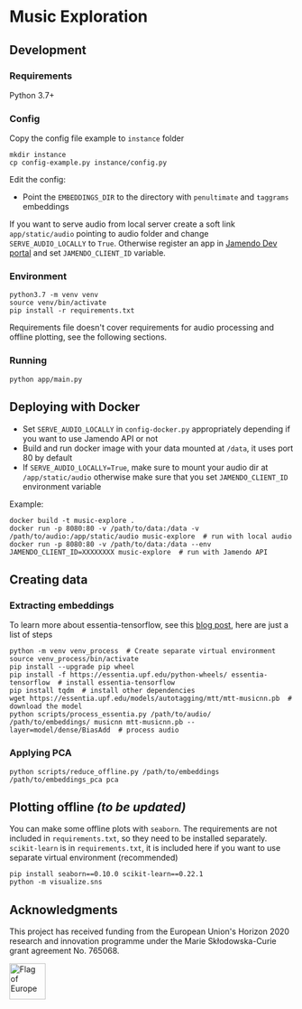 # Music Exploration

## Development

### Requirements

Python 3.7+

### Config

Copy the config file example to `instance` folder
```shell script
mkdir instance
cp config-example.py instance/config.py
```

Edit the config:
* Point the `EMBEDDINGS_DIR` to the directory with `penultimate` and `taggrams` embeddings

If you want to serve audio from local server create a soft link `app/static/audio` pointing to audio folder and change  
`SERVE_AUDIO_LOCALLY` to `True`. Otherwise register an app in [Jamendo Dev portal](https://devportal.jamendo.com/) and 
set `JAMENDO_CLIENT_ID` variable.

### Environment

```shell script
python3.7 -m venv venv
source venv/bin/activate
pip install -r requirements.txt
```

Requirements file doesn't cover requirements for audio processing and offline plotting, see the following sections.

### Running

```shell script
python app/main.py
```

## Deploying with Docker

- Set `SERVE_AUDIO_LOCALLY` in `config-docker.py` appropriately depending if you want to use Jamendo API or not
- Build and run docker image with your data mounted at `/data`, it uses port 80 by default
- If `SERVE_AUDIO_LOCALLY=True`, make sure to mount your audio dir at `/app/static/audio` otherwise make sure that you
set `JAMENDO_CLIENT_ID` environment variable

Example:
```shell script
docker build -t music-explore .
docker run -p 8080:80 -v /path/to/data:/data -v /path/to/audio:/app/static/audio music-explore  # run with local audio
docker run -p 8080:80 -v /path/to/data:/data --env JAMENDO_CLIENT_ID=XXXXXXXX music-explore  # run with Jamendo API
```

## Creating data

### Extracting embeddings

To learn more about essentia-tensorflow, see this 
[blog post](https://mtg.github.io/essentia-labs/news/2020/01/16/tensorflow-models-released/), here are just a list of 
steps

```shell script
python -m venv venv_process  # Create separate virtual environment
source venv_process/bin/activate
pip install --upgrade pip wheel
pip install -f https://essentia.upf.edu/python-wheels/ essentia-tensorflow  # install essentia-tensorflow
pip install tqdm  # install other dependencies
wget https://essentia.upf.edu/models/autotagging/mtt/mtt-musicnn.pb  # download the model
python scripts/process_essentia.py /path/to/audio/ /path/to/embeddings/ musicnn mtt-musicnn.pb --layer=model/dense/BiasAdd  # process audio
```

### Applying PCA

```shell script
python scripts/reduce_offline.py /path/to/embeddings /path/to/embeddings_pca pca
```

## Plotting offline *(to be updated)*

You can make some offline plots with `seaborn`. The requirements are not included in `requirements.txt`, so they need to
be installed separately. `scikit-learn` is in `requirements.txt`, it is included here if you want to use separate
virtual environment (recommended)

```shell script
pip install seaborn==0.10.0 scikit-learn==0.22.1
python -m visualize.sns
```

## Acknowledgments

This project has received funding from the European Union's Horizon 2020 research and innovation programme under the 
Marie Skłodowska-Curie grant agreement No. 765068.

<img src="https://upload.wikimedia.org/wikipedia/commons/b/b7/Flag_of_Europe.svg" height="64" alt="Flag of Europe">
